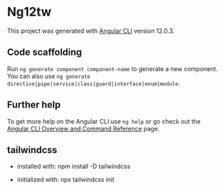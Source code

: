 # Ng12tw

This project was generated with [Angular CLI](https://github.com/angular/angular-cli) version 12.0.3.

## Code scaffolding

Run `ng generate component component-name` to generate a new component. You can also use `ng generate directive|pipe|service|class|guard|interface|enum|module`.

## Further help

To get more help on the Angular CLI use `ng help` or go check out the [Angular CLI Overview and Command Reference](https://angular.io/cli) page.

## tailwindcss

* installed with: npm install -D tailwindcss

* initialized with: npx tailwindcss init
